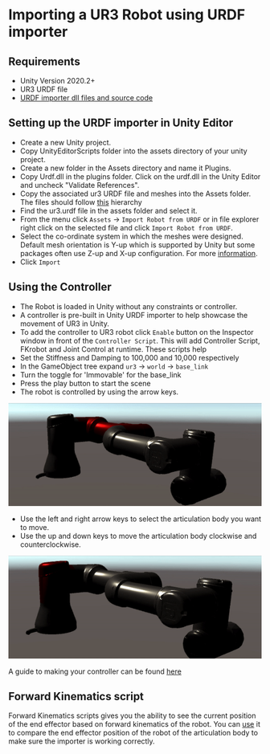 # Importing a UR3 Robot using URDF importer

## Requirements
- Unity Version 2020.2+
- UR3 URDF file
- [URDF importer dll files and source code](https://github.cds.internal.unity3d.com/unity/URDF-Importer/releases)

## Setting up the URDF importer in Unity Editor 
- Create a new Unity project.
- Copy UnityEditorScripts folder into the assets directory of your unity project.
- Create a new folder in the Assets directory and name it Plugins.
- Copy Urdf.dll in the plugins folder. Click on the urdf.dll in the Unity Editor and uncheck "Validate References".
- Copy the associated ur3 URDF file and meshes into the Assets folder. The files should follow [this](urdf_tutorials/urdf_appendix.md#File-Hierarchy) hierarchy
- Find the ur3.urdf file in the assets folder and select it.
- From the menu click `Assets` -> `Import Robot from URDF` or in file explorer right click on the selected file and click `Import Robot from URDF`.
- Select the co-ordinate system in which the meshes were designed. Default mesh orientation is Y-up which is supported by Unity but some packages often use Z-up and X-up configuration. For more [information](https://docs.unity3d.com/Manual/HOWTO-FixZAxisIsUp.html). 
- Click `Import`
   
## Using the Controller
- The Robot is loaded in Unity without any constraints or controller.
- A controller is  pre-built in Unity URDF importer to help showcase the movement of UR3 in Unity.
- To add the controller to UR3 robot click `Enable` button on the Inspector window in front of the `Controller Script`. This will add Controller Script, FKrobot and Joint Control at runtime. These scripts help 
- Set the Stiffness and Damping to 100,000 and 10,000 respectively
- In the GameObject tree expand `ur3` -> `world` -> `base_link`
- Turn the toggle for 'Immovable' for the base_link
- Press the play button to start the scene
- The robot is controlled by using the arrow keys.

![](images/link_selection.gif)

- Use the left and right arrow keys to select the articulation body you want to move.
- Use the up and down keys to move the articulation body clockwise and counterclockwise.

![](images/link_control.gif)

A guide to making your controller can be found [here](urdf_appendix.md##Guide-to-write-your-own-controller)

## Forward Kinematics script
Forward Kinematics scripts gives you the ability to see the current position of the end effector based on forward kinematics of the robot. You can [use](urdf_appendix.md##Using-FK-Robot-Script) it to compare the end effector position of the robot of the articulation body to make sure the importer is working correctly.
